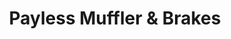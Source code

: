 ---
title: "Payless Muffler & Brakes"
url: /radcliff/payless-muffler-and-brakes/
shop: car repair
---